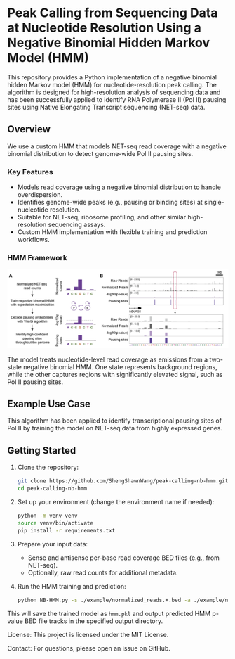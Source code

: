 # Peak Calling from Sequencing Data at Nucleotide Resolution Using a Negative Binomial Hidden Markov Model (HMM)

This repository provides a Python implementation of a negative binomial hidden Markov model (HMM) for nucleotide-resolution peak calling. The algorithm is designed for high-resolution analysis of sequencing data and has been successfully applied to identify RNA Polymerase II (Pol II) pausing sites using Native Elongating Transcript sequencing (NET-seq) data.

## Overview

We use a custom HMM that models NET-seq read coverage with a negative binomial distribution to detect genome-wide Pol II pausing sites.

### Key Features

- Models read coverage using a negative binomial distribution to handle overdispersion.
- Identifies genome-wide peaks (e.g., pausing or binding sites) at single-nucleotide resolution.
- Suitable for NET-seq, ribosome profiling, and other similar high-resolution sequencing assays.
- Custom HMM implementation with flexible training and prediction workflows.

### HMM Framework

![HMM Framework](figs/hmm_illustration.png)

The model treats nucleotide-level read coverage as emissions from a two-state negative binomial HMM. One state represents background regions, while the other captures regions with significantly elevated signal, such as Pol II pausing sites.

## Example Use Case

This algorithm has been applied to identify transcriptional pausing sites of Pol II by training the model on NET-seq data from highly expressed genes.

## Getting Started

1. Clone the repository:
   ```bash
   git clone https://github.com/ShengShawnWang/peak-calling-nb-hmm.git
   cd peak-calling-nb-hmm
   ```

2. Set up your environment (change the environment name if needed):
   ```bash
   python -m venv venv
   source venv/bin/activate
   pip install -r requirements.txt
   ```

3. Prepare your input data:
   - Sense and antisense per-base read coverage BED files (e.g., from NET-seq).
   - Optionally, raw read counts for additional metadata.

4. Run the HMM training and prediction:
   ```bash
   python NB-HMM.py -s ./example/normalized_reads.+.bed -a ./example/normalized_reads.-.bed -t 1 -o ./example/
   ```

This will save the trained model as `hmm.pkl` and output predicted HMM p-value BED file tracks in the specified output directory.

License:
This project is licensed under the MIT License.

Contact:
For questions, please open an issue on GitHub.


